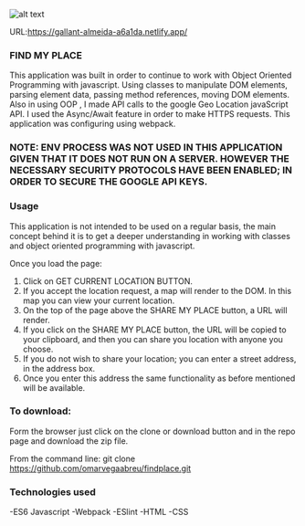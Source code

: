![alt text](/assets/images/myplace.PNG)

URL:https://gallant-almeida-a6a1da.netlify.app/

### FIND MY PLACE

This application was built in order to continue to work with Object Oriented Programming with javascript. Using classes to manipulate DOM elements, parsing element data, passing method references, moving DOM elements. Also in using OOP , I made API calls to the google Geo Location javaScript API. I used the Async/Await feature in order to make HTTPS requests. This application was configuring using webpack.

### NOTE: ENV PROCESS WAS NOT USED IN THIS APPLICATION GIVEN THAT IT DOES NOT RUN ON A SERVER. HOWEVER THE NECESSARY SECURITY PROTOCOLS HAVE BEEN ENABLED; IN ORDER TO SECURE THE GOOGLE API KEYS.

### Usage

This application is not intended to be used on a regular basis, the main concept behind it is to get a deeper understanding in working with classes and object oriented programming with javascript.

Once you load the page:

1. Click on GET CURRENT LOCATION BUTTON.
2. If you accept the location request, a map will render to the DOM. In this map you can view your current location.
3. On the top of the page above the SHARE MY PLACE button, a URL will render.
4. If you click on the SHARE MY PLACE button, the URL will be copied to your clipboard, and then you can share you location with anyone you choose.
5. If you do not wish to share your location; you can enter a street address, in the address box.
6. Once you enter this address the same functionality as before mentioned will be available.

### To download:

Form the browser just click on the clone or download button and in the repo page and download the zip file.

From the command line: git clone https://github.com/omarvegaabreu/findplace.git

### Technologies used

-ES6 Javascript
-Webpack
-ESlint
-HTML
-CSS
